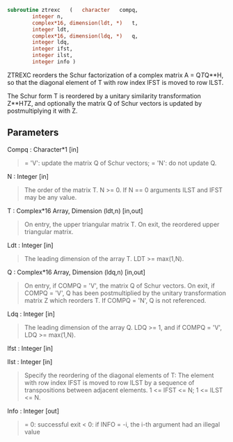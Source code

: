 ```fortran
subroutine ztrexc	(	character	compq,
		integer	n,
		complex*16, dimension(ldt, *)	t,
		integer	ldt,
		complex*16, dimension(ldq, *)	q,
		integer	ldq,
		integer	ifst,
		integer	ilst,
		integer	info )
```

 ZTREXC reorders the Schur factorization of a complex matrix
 A = Q*T*Q**H, so that the diagonal element of T with row index IFST
 is moved to row ILST.

 The Schur form T is reordered by a unitary similarity transformation
 Z**H*T*Z, and optionally the matrix Q of Schur vectors is updated by
 postmultiplying it with Z.

## Parameters
Compq : Character*1 [in]
> = 'V':  update the matrix Q of Schur vectors;
> = 'N':  do not update Q.

N : Integer [in]
> The order of the matrix T. N >= 0.
> If N == 0 arguments ILST and IFST may be any value.

T : Complex*16 Array, Dimension (ldt,n) [in,out]
> On entry, the upper triangular matrix T.
> On exit, the reordered upper triangular matrix.

Ldt : Integer [in]
> The leading dimension of the array T. LDT >= max(1,N).

Q : Complex*16 Array, Dimension (ldq,n) [in,out]
> On entry, if COMPQ = 'V', the matrix Q of Schur vectors.
> On exit, if COMPQ = 'V', Q has been postmultiplied by the
> unitary transformation matrix Z which reorders T.
> If COMPQ = 'N', Q is not referenced.

Ldq : Integer [in]
> The leading dimension of the array Q.  LDQ >= 1, and if
> COMPQ = 'V', LDQ >= max(1,N).

Ifst : Integer [in]

Ilst : Integer [in]
> Specify the reordering of the diagonal elements of T:
> The element with row index IFST is moved to row ILST by a
> sequence of transpositions between adjacent elements.
> 1 <= IFST <= N; 1 <= ILST <= N.

Info : Integer [out]
> = 0:  successful exit
> < 0:  if INFO = -i, the i-th argument had an illegal value

